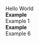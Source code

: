 Hello World<br/><b class="example">Example</b><br/>Example 1<br/><b class="example">Example</b><br/>Example 6